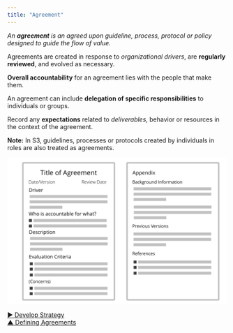 ```yaml
---
title: "Agreement"
---
```



_An **agreement** is an agreed upon guideline, process, protocol or policy designed to guide the flow of value._

Agreements are created in response to <dfn data-info="Organizational Driver: A driver is a person’s or a group&apos;s motive for responding to a specific situation. A driver is considered an **organizational driver** if responding to it would help the organization generate value, eliminate waste or avoid harm.">organizational drivers</dfn>, are **regularly reviewed**, and evolved as necessary.

**Overall accountability** for an agreement lies with the people that make them.

An agreement can include **delegation of specific responsibilities** to individuals or groups.
   
Record any **expectations** related to <dfn data-info="Deliverable: A product, service, component or material provided in response to an organizational driver.">deliverables</dfn>, behavior or resources in the context of the agreement.

**Note:** In S3, guidelines, processes or protocols created by individuals in roles are also treated as agreements.  

![Template for agreements](img/templates/agreement-template.png)


[&#9654; Develop Strategy](develop-strategy.html)<br/>[&#9650; Defining Agreements](defining-agreements.html)

